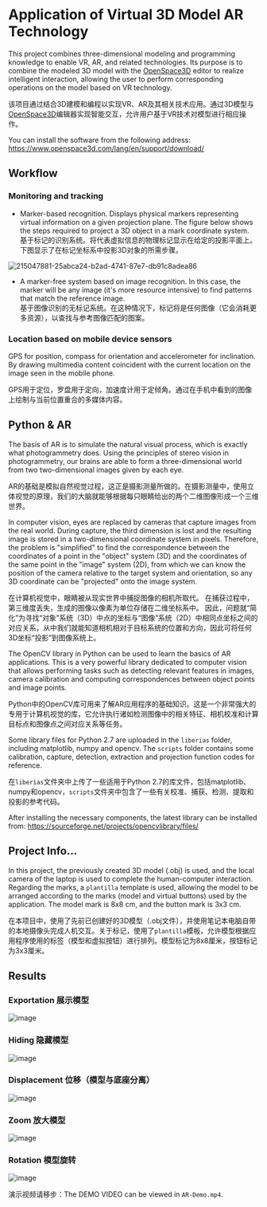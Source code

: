 # Application of Virtual 3D Model AR Technology

This project combines three-dimensional modeling and programming knowledge to enable VR, AR, and related technologies. Its purpose is to combine the modeled 3D model with the [OpenSpace3D](https://www.openspace3d.com/) editor to realize intelligent interaction, allowing the user to perform corresponding operations on the model based on VR technology.

该项目通过结合3D建模和编程以实现VR、AR及其相关技术应用。通过3D模型与[OpenSpace3D](https://www.openspace3d.com/)编辑器实现智能交互，允许用户基于VR技术对模型进行相应操作。

You can install the software from the following address: https://www.openspace3d.com/lang/en/support/download/

## Workflow

### Monitoring and tracking

- Marker-based recognition. Displays physical markers representing virtual information on a given projection plane. The figure below shows the steps required to project a 3D object in a mark coordinate system.
<br />基于标记的识别系统。将代表虚拟信息的物理标记显示在给定的投影平面上。下图显示了在标记坐标系中投影3D对象的所需步骤。

![215047881-25abca24-b2ad-4741-87e7-db91c8adea86](https://user-images.githubusercontent.com/97808991/224477574-ec960685-531f-464b-996f-13b29fe270e3.png)

- A marker-free system based on image recognition. In this case, the marker will be any image (it's more resource intensive) to find patterns that match the reference image.
<br />基于图像识别的无标记系统。在这种情况下，标记将是任何图像（它会消耗更多资源），以查找与参考图像匹配的图案。

### Location based on mobile device sensors

GPS for position, compass for orientation and accelerometer for inclination. By drawing multimedia content coincident with the current location on the image seen in the mobile phone.

GPS用于定位，罗盘用于定向，加速度计用于定倾角。通过在手机中看到的图像上绘制与当前位置重合的多媒体内容。

## Python & AR

The basis of AR is to simulate the natural visual process, which is exactly what photogrammetry does. Using the principles of stereo vision in photogrammetry, our brains are able to form a three-dimensional world from two two-dimensional images given by each eye.

AR的基础是模拟自然视觉过程，这正是摄影测量所做的。在摄影测量中，使用立体视觉的原理，我们的大脑就能够根据每只眼睛给出的两个二维图像形成一个三维世界。

In computer vision, eyes are replaced by cameras that capture images from the real world. During capture, the third dimension is lost and the resulting image is stored in a two-dimensional coordinate system in pixels. Therefore, the problem is "simplified" to find the correspondence between the coordinates of a point in the "object" system (3D) and the coordinates of the same point in the "image" system (2D), from which we can know the position of the camera relative to the target system and orientation, so any 3D coordinate can be "projected" onto the image system.

在计算机视觉中，眼睛被从现实世界中捕捉图像的相机所取代。 在捕获过程中，第三维度丢失，生成的图像以像素为单位存储在二维坐标系中。 因此，问题就“简化”为寻找“对象”系统（3D）中点的坐标与“图像”系统（2D）中相同点坐标之间的对应关系，从中我们就能知道相机相对于目标系统的位置和方向，因此可将任何3D坐标“投影”到图像系统上。

The OpenCV library in Python can be used to learn the basics of AR applications. This is a very powerful library dedicated to computer vision that allows performing tasks such as detecting relevant features in images, camera calibration and computing correspondences between object points and image points.

Python中的OpenCV库可用来了解AR应用程序的基础知识。这是一个非常强大的专用于计算机视觉的库，它允许执行诸如检测图像中的相关特征、相机校准和计算目标点和图像点之间对应关系等任务。

Some library files for Python 2.7 are uploaded in the `liberias` folder, including matplotlib, numpy and opencv. The `scripts` folder contains some calibration, capture, detection, extraction and projection function codes for reference. 

在`liberias`文件夹中上传了一些适用于Python 2.7的库文件，包括matplotlib、numpy和opencv，`scripts`文件夹中包含了一些有关校准、捕获、检测、提取和投影的参考代码。

After installing the necessary components, the latest library can be installed from: https://sourceforge.net/projects/opencvlibrary/files/

## Project Info...

In this project, the previously created 3D model (.obj) is used, and the local camera of the laptop is used to complete the human-computer interaction. Regarding the marks, a `plantilla` template is used, allowing the model to be arranged according to the marks (model and virtual buttons) used by the application. The model mark is 8x8 cm, and the button mark is 3x3 cm.

在本项目中，使用了先前已创建好的3D模型（.obj文件），并使用笔记本电脑自带的本地摄像头完成人机交互。关于标记，使用了`plantilla`模板，允许模型根据应用程序使用的标签（模型和虚拟按钮）进行排列。模型标记为8x8厘米，按钮标记为3x3厘米。

## Results

### Exportation 展示模型

![image](https://user-images.githubusercontent.com/97808991/215061642-14f7c140-fa34-4f58-b495-91606b00d6c2.png)

### Hiding 隐藏模型

![image](https://user-images.githubusercontent.com/97808991/215061984-12b40011-2658-4a98-bdbf-c5d23bfa518d.png)

### Displacement 位移（模型与底座分离）

![image](https://user-images.githubusercontent.com/97808991/215062132-c397ba98-797b-4e1e-820e-faac0e996f9a.png)

### Zoom 放大模型

![image](https://user-images.githubusercontent.com/97808991/215062203-fa6c38e0-a3f5-4336-b5a0-84ca86f21a92.png)

### Rotation 模型旋转

![image](https://user-images.githubusercontent.com/97808991/215062299-baf0a216-52c4-4c26-8373-eac74536e3e7.png)

演示视频请移步：The DEMO VIDEO can be viewed in `AR-Demo.mp4`.
